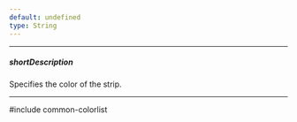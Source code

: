 ```yaml
---
default: undefined
type: String
---
```

---
##### shortDescription
Specifies the color of the strip.

---
#include common-colorlist